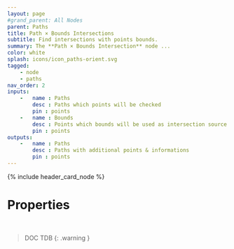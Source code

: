 ```yaml
---
layout: page
#grand_parent: All Nodes
parent: Paths
title: Path × Bounds Intersections
subtitle: Find intersections with points bounds.
summary: The **Path × Bounds Intersection** node ...
color: white
splash: icons/icon_paths-orient.svg
tagged: 
    - node
    - paths
nav_order: 2
inputs:
    -   name : Paths
        desc : Paths which points will be checked
        pin : points
    -   name : Bounds
        desc : Points which bounds will be used as intersection source
        pin : points
outputs:
    -   name : Paths
        desc : Paths with additional points & informations
        pin : points
---
```


{% include header_card_node %}

# Properties
<br>

> DOC TDB
{: .warning }
